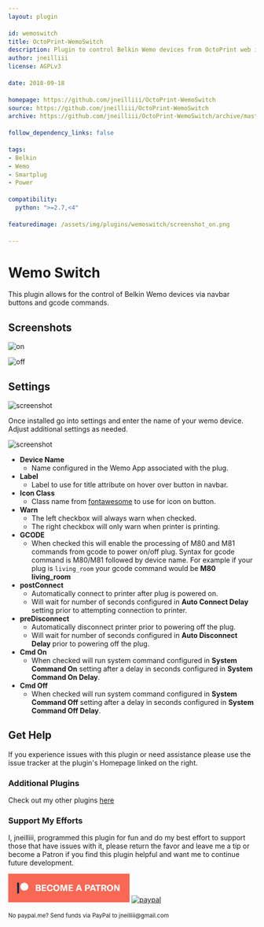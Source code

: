 ```yaml
---
layout: plugin
    
id: wemoswitch
title: OctoPrint-WemoSwitch
description: Plugin to control Belkin Wemo devices from OctoPrint web interface.
author: jneilliii
license: AGPLv3

date: 2018-09-18
    
homepage: https://github.com/jneilliii/OctoPrint-WemoSwitch
source: https://github.com/jneilliii/OctoPrint-WemoSwitch
archive: https://github.com/jneilliii/OctoPrint-WemoSwitch/archive/master.zip
    
follow_dependency_links: false
    
tags:
- Belkin
- Wemo
- Smartplug
- Power

compatibility:
  python: ">=2.7,<4"

featuredimage: /assets/img/plugins/wemoswitch/screenshot_on.png

---
```


# Wemo Switch
    
This plugin allows for the control of Belkin Wemo devices via navbar buttons and gcode commands.

## Screenshots

![on](/assets/img/plugins/wemoswitch/screenshot_on.png)

![off](/assets/img/plugins/wemoswitch/screenshot_off.png)

## Settings

![screenshot](/assets/img/plugins/wemoswitch/settings.png)

Once installed go into settings and enter the name of your wemo device. Adjust additional settings as needed.

![screenshot](/assets/img/plugins/wemoswitch/settings_wemo_editor.png)

- **Device Name**
  - Name configured in the Wemo App associated with the plug.
- **Label**
  - Label to use for title attribute on hover over button in navbar.
- **Icon Class**
  - Class name from [fontawesome](http://fontawesome.io/3.2.1/cheatsheet/) to use for icon on button.
- **Warn**
  - The left checkbox will always warn when checked.
  - The right checkbox will only warn when printer is printing.
- **GCODE**
  - When checked this will enable the processing of M80 and M81 commands from gcode to power on/off plug.  Syntax for gcode command is M80/M81 followed by device name.  For example if your plug is `living_room` your gcode command would be **M80 living_room**
- **postConnect**
  - Automatically connect to printer after plug is powered on.
  - Will wait for number of seconds configured in **Auto Connect Delay** setting prior to attempting connection to printer.
- **preDisconnect**
  - Automatically disconnect printer prior to powering off the plug.
  - Will wait for number of seconds configured in **Auto Disconnect Delay** prior to powering off the plug.
- **Cmd On**
  - When checked will run system command configured in **System Command On** setting after a delay in seconds configured in **System Command On Delay**.
- **Cmd Off**
  - When checked will run system command configured in **System Command Off** setting after a delay in seconds configured in **System Command Off Delay**.
  
## Get Help

If you experience issues with this plugin or need assistance please use the issue tracker at the plugin's Homepage linked on the right.

### Additional Plugins

Check out my other plugins [here](https://plugins.octoprint.org/by_author/#jneilliii)

### Support My Efforts
I, jneilliii, programmed this plugin for fun and do my best effort to support those that have issues with it, please return the favor and leave me a tip or become a Patron if you find this plugin helpful and want me to continue future development.

[![Patreon](/assets/img/plugins/wemoswitch/patreon-with-text-new.png)](https://www.patreon.com/jneilliii) [![paypal](/assets/img/plugins/wemoswitch/paypal-with-text.png)](https://paypal.me/jneilliii)

<small>No paypal.me? Send funds via PayPal to jneilliii&#64;gmail&#46;com</small>


